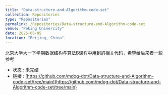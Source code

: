 ```yaml
---
title: "Data-structure-and-Algorithm-code-set"
collection: Repositories
type: "Repositories"
permalink: /Repositories/Data-structure-and-Algorithm-code-set
venue: "Peking Univercity"
date: 2025-06-05
location: "Beijing, China"
---
```

北京大学大一下学期数据结构与算法B课程中用到的相关代码，希望给后来者一些参考
- 状态 : 未完结
- 链接 : [https://github.com/mdog-dot/Data-structure-and-Algorithm-code-set/tree/main](https://github.com/mdog-dot/Data-structure-and-Algorithm-code-set/tree/main)
